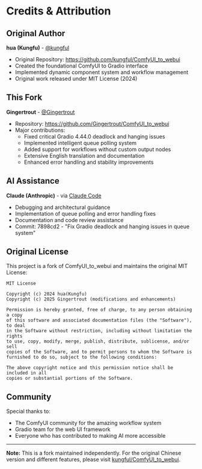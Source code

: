 # Credits & Attribution

## Original Author
**hua (Kungfu)** - [@kungful](https://github.com/kungful)
- Original Repository: https://github.com/kungful/ComfyUI_to_webui
- Created the foundational ComfyUI to Gradio interface
- Implemented dynamic component system and workflow management
- Original work released under MIT License (2024)

## This Fork
**Gingertrout** - [@Gingertrout](https://github.com/Gingertrout)
- Repository: https://github.com/Gingertrout/ComfyUI_to_webui
- Major contributions:
  - Fixed critical Gradio 4.44.0 deadlock and hanging issues
  - Implemented intelligent queue polling system
  - Added support for workflows without custom output nodes
  - Extensive English translation and documentation
  - Enhanced error handling and stability improvements

## AI Assistance
**Claude (Anthropic)** - via [Claude Code](https://claude.com/claude-code)
- Debugging and architectural guidance
- Implementation of queue polling and error handling fixes
- Documentation and code review assistance
- Commit: 7898cd2 - "Fix Gradio deadlock and hanging issues in queue system"

## Original License
This project is a fork of ComfyUI_to_webui and maintains the original MIT License:

```
MIT License

Copyright (c) 2024 hua(Kungfu)
Copyright (c) 2025 Gingertrout (modifications and enhancements)

Permission is hereby granted, free of charge, to any person obtaining a copy
of this software and associated documentation files (the "Software"), to deal
in the Software without restriction, including without limitation the rights
to use, copy, modify, merge, publish, distribute, sublicense, and/or sell
copies of the Software, and to permit persons to whom the Software is
furnished to do so, subject to the following conditions:

The above copyright notice and this permission notice shall be included in all
copies or substantial portions of the Software.
```

## Community
Special thanks to:
- The ComfyUI community for the amazing workflow system
- Gradio team for the web UI framework
- Everyone who has contributed to making AI more accessible

---

**Note:** This is a fork maintained independently. For the original Chinese version and different features, please visit [kungful/ComfyUI_to_webui](https://github.com/kungful/ComfyUI_to_webui).
